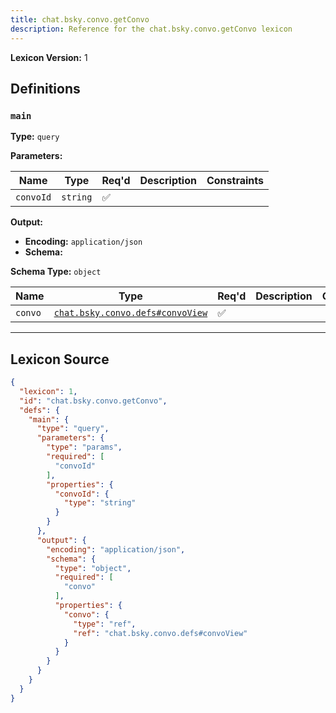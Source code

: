 ```yaml
---
title: chat.bsky.convo.getConvo
description: Reference for the chat.bsky.convo.getConvo lexicon
---
```

**Lexicon Version:** 1

## Definitions

<a name="main"></a>
### `main`

**Type:** `query`

**Parameters:**

| Name | Type | Req'd  | Description | Constraints |
|------|------|----------|-------------|-------------|
| `convoId` | `string` | ✅  |  |  |
**Output:**

- **Encoding:** `application/json`
- **Schema:**

**Schema Type:** `object`

| Name | Type | Req'd  | Description | Constraints |
|------|------|----------|-------------|-------------|
| `convo` | [`chat.bsky.convo.defs#convoView`](/lexicons/chat/bsky/convo/defs#convoView) | ✅  |  |  |

---

## Lexicon Source
```json
{
  "lexicon": 1,
  "id": "chat.bsky.convo.getConvo",
  "defs": {
    "main": {
      "type": "query",
      "parameters": {
        "type": "params",
        "required": [
          "convoId"
        ],
        "properties": {
          "convoId": {
            "type": "string"
          }
        }
      },
      "output": {
        "encoding": "application/json",
        "schema": {
          "type": "object",
          "required": [
            "convo"
          ],
          "properties": {
            "convo": {
              "type": "ref",
              "ref": "chat.bsky.convo.defs#convoView"
            }
          }
        }
      }
    }
  }
}
```
